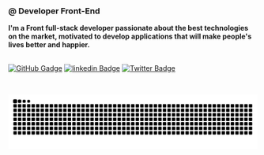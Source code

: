 <div style='display:flex;flex-direction:row; gap:10px; justify-content:space-between; align-items:flex-start;gap:10px;' >
<div>

### @ Developer Front-End 
**I'm a Front full-stack developer passionate about the best technologies on the market, motivated to develop applications that will make people's lives better and happier.** 

\
[![GitHub Gadge](https://img.shields.io/badge/GitHub-047857?style=for-the-badge&logo=github&logoColor=white)](https://github.com/Gustavo-Murdiga88)
[![linkedin Badge](https://img.shields.io/badge/LinkedIn-047857?style=for-the-badge&logo=linkedin&logoColor=white)](https://www.linkedin.com/in/gustavo-murdiga-055470178/)
[![Twitter Badge](https://img.shields.io/badge/Twitter-047857?style=for-the-badge&logo=twitter&logoColor=white)](https://twitter.com/GuMurdiga)

</div>

</div>
<br/>

![Snake animation](https://github.com/gustavo-Murdiga88/gustavo-Murdiga88/blob/output/github-contribution-grid-snake-dark.svg)
